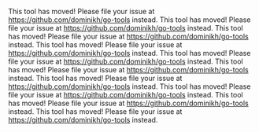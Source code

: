 This tool has moved! Please file your issue at https://github.com/dominikh/go-tools instead.
This tool has moved! Please file your issue at https://github.com/dominikh/go-tools instead.
This tool has moved! Please file your issue at https://github.com/dominikh/go-tools instead.
This tool has moved! Please file your issue at https://github.com/dominikh/go-tools instead.
This tool has moved! Please file your issue at https://github.com/dominikh/go-tools instead.
This tool has moved! Please file your issue at https://github.com/dominikh/go-tools instead.
This tool has moved! Please file your issue at https://github.com/dominikh/go-tools instead.
This tool has moved! Please file your issue at https://github.com/dominikh/go-tools instead.
This tool has moved! Please file your issue at https://github.com/dominikh/go-tools instead.
This tool has moved! Please file your issue at https://github.com/dominikh/go-tools instead.
